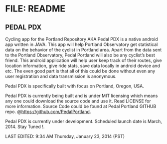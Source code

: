 FILE: README
============

PEDAL PDX
--------------


Cycling app for the Portland Repository AKA Pedal PDX is a native android app written in JAVA. This app will help Portland Observatory get statistical data on the behavior of the cyclist in Portland area. Apart from the data sent to the Portland Observatory, Pedal Portland will also be any cyclist’s best friend. This android application will help user keep track of their routes, give location information, give ride stats, save data locally in android device and etc. The even good part is that all of this could be done without even any user registration and data transmission is anonymous. 

Pedal PDX is specifically built with focus on Portland, Oregon, USA. 

Pedal PDX is currently being built and is under MIT licensing which means any one could download the source code and use it. Read LICENSE for more information. Source Code could be found at Pedal Portland GITHUB repo. @https://github.com/PedalPortland. 

Pedal PDX is currently under development. Scheduled launch date is March, 2014. Stay Tuned !.   


LAST EDITED: 9:34 AM Thursday, January 23, 2014 (PST)
